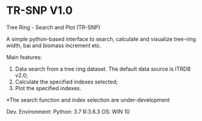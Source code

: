 # TR-SNP V1.0

Tree Ring - Search and Plot (TR-SNP)

A simple python-based interface to search, calculate and visualize tree-ring width, bai and biomass increment etc.

Main features:
1. Data search from a tree ring dataset. The default data source is ITRDB v2.0;
2. Calculate the specified indexes selected;
3. Plot the specified indexes.

*The search function and index selection are under-development

Dev. Environment:
Python: 3.7
R:3.6.3
OS: WIN 10

